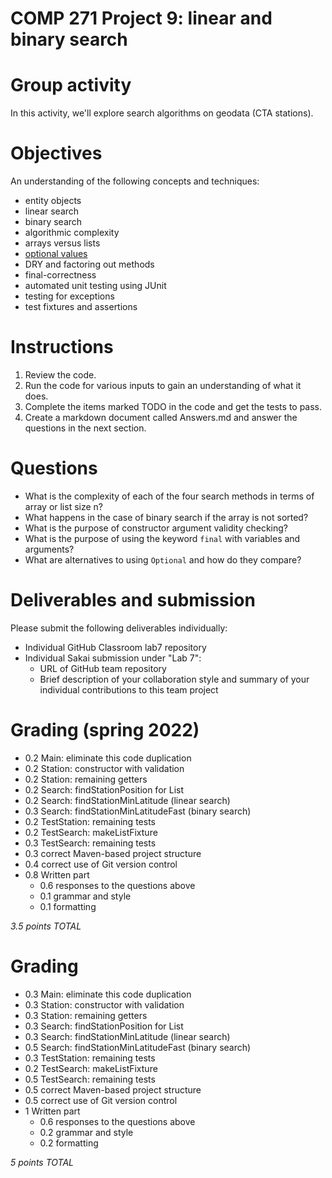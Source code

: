 # COMP 271 Project 9: linear and binary search

# Group activity

In this activity, we'll explore search algorithms on geodata (CTA stations).

# Objectives

An understanding of the following concepts and techniques:

- entity objects
- linear search
- binary search
- algorithmic complexity
- arrays versus lists
- [optional values](https://docs.oracle.com/javase/8/docs/api/java/util/Optional.html)
- DRY and factoring out methods
- final-correctness
- automated unit testing using JUnit
- testing for exceptions
- test fixtures and assertions

# Instructions

1. Review the code.
2. Run the code for various inputs to gain an understanding of what it does.
3. Complete the items marked TODO in the code and get the tests to pass.
4. Create a markdown document called Answers.md and answer the questions in the next section.

# Questions

- What is the complexity of each of the four search methods in terms of array or list size n?
- What happens in the case of binary search if the array is not sorted?
- What is the purpose of constructor argument validity checking?
- What is the purpose of using the keyword `final` with variables and arguments?
- What are alternatives to using `Optional` and how do they compare?

# Deliverables and submission

Please submit the following deliverables individually:

- Individual GitHub Classroom lab7 repository 
- Individual Sakai submission under "Lab 7":
  - URL of GitHub team repository
  - Brief description of your collaboration style and summary of your 
    individual contributions to this team project

# Grading (spring 2022)

- 0.2 Main: eliminate this code duplication
- 0.2 Station: constructor with validation
- 0.2 Station: remaining getters
- 0.2 Search: findStationPosition for List
- 0.2 Search: findStationMinLatitude (linear search)
- 0.3 Search: findStationMinLatitudeFast (binary search)
- 0.2 TestStation: remaining tests
- 0.2 TestSearch: makeListFixture
- 0.3 TestSearch: remaining tests
- 0.3 correct Maven-based project structure
- 0.4 correct use of Git version control
- 0.8 Written part
  - 0.6 responses to the questions above
  - 0.1 grammar and style
  - 0.1 formatting

*3.5 points TOTAL*

# Grading

- 0.3 Main: eliminate this code duplication
- 0.3 Station: constructor with validation
- 0.3 Station: remaining getters
- 0.3 Search: findStationPosition for List
- 0.3 Search: findStationMinLatitude (linear search)
- 0.5 Search: findStationMinLatitudeFast (binary search)
- 0.3 TestStation: remaining tests
- 0.2 TestSearch: makeListFixture
- 0.5 TestSearch: remaining tests
- 0.5 correct Maven-based project structure
- 0.5 correct use of Git version control
- 1 Written part
  - 0.6 responses to the questions above
  - 0.2 grammar and style
  - 0.2 formatting

*5 points TOTAL*
